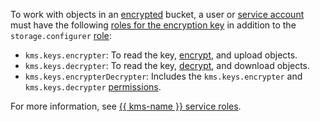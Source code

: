 To work with objects in an [encrypted](../../storage/concepts/encryption.md) bucket, a user or [service account](../../iam/concepts/users/service-accounts.md) must have the following [roles for the encryption key](../../kms/operations/key-access.md) in addition to the `storage.configurer` [role](../../storage/security/index.md#storage-configurer):

* `kms.keys.encrypter`: To read the key, [encrypt](../../kms/security/index.md#kms-keys-encrypter), and upload objects.
* `kms.keys.decrypter`: To read the key, [decrypt](../../kms/security/index.md#kms-keys-decrypter), and download objects.
* `kms.keys.encrypterDecrypter`: Includes the `kms.keys.encrypter` and `kms.keys.decrypter` [permissions](../../kms/security/index.md#kms-keys-encrypterDecrypter).

For more information, see [{{ kms-name }} service roles](../../kms/security/index.md#service-roles).